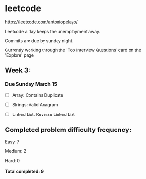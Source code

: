 # leetcode
https://leetcode.com/antoniopelayo/

Leetcode a day keeps the unemployment away.

Commits are due by sunday night.

Currently working through the 'Top Interview Questions' card on the 'Explore'
page

## Week 3:

### Due Sunday March 15
- [ ] Array: Contains Duplicate

- [ ] Strings: Valid Anagram 

- [ ] Linked List: Reverse Linked List


## Completed problem difficulty frequency:
Easy: 7

Medium: 2

Hard: 0

#### Total completed: 9